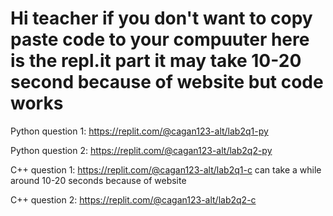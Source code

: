 # Hi teacher if you don't want to copy paste code to your compuuter here is the repl.it part it may take 10-20 second because of website but code works



Python question 1: https://replit.com/@cagan123-alt/lab2q1-py


Python question 2: https://replit.com/@cagan123-alt/lab2q2-py


C++ question 1:  https://replit.com/@cagan123-alt/lab2q1-c        can take a while around 10-20 seconds because of website


C++ question 2:  https://replit.com/@cagan123-alt/lab2q2-c
